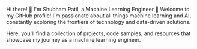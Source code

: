 Hi there! 👋 I'm Shubham Patil, a Machine Learning Engineer 🤖
Welcome to my GitHub profile! I'm passionate about all things machine learning and AI, constantly exploring the frontiers of technology and data-driven solutions.

Here, you'll find a collection of projects, code samples, and resources that showcase my journey as a machine learning engineer.
